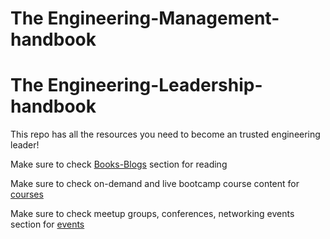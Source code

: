 # The Engineering-Management-handbook
# The Engineering-Leadership-handbook


This repo has all the resources you need to become an trusted engineering leader!

Make sure to check [Books-Blogs](https://github.com/snehac-miner/engineering-management-handbook/blob/main/Books-Blogs.md) section for reading

Make sure to check on-demand and live bootcamp course content for [courses](https://github.com/snehac-miner/engineering-management-handbook/blob/main/Courses-Bootcamps.md) 

Make sure to check meetup groups, conferences, networking events section for [events](https://github.com/snehac-miner/engineering-management-handbook/blob/main/Groups-Communities-Events.md)



